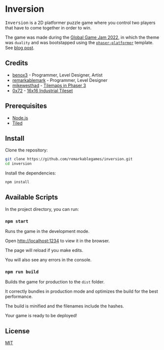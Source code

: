# Inversion

<kbd>Inversion</kbd> is a 2D platformer puzzle game where you control two players that have to come together in order to win.

The game was made during the [Global Game Jam 2022](https://globalgamejam.org/2022/games/inversion-7), in which the theme was `duality` and was bootstapped using the [`phaser-platformer`](https://github.com/remarkablegames/phaser-platformer) template. See [blog post](https://remarkablegames.org/posts/inversion/).

## Credits

- [benox3](https://github.com/benox3) - Programmer, Level Designer, Artist
- [remarkablemark](https://github.com/benox3) - Programmer, Level Designer
- [mikewesthad](https://github.com/mikewesthad) - [Tilemaps in Phaser 3](https://github.com/mikewesthad/phaser-3-tilemap-blog-posts)
- [0x72](https://itch.io/profile/0x72) - [16x16 Industrial Tileset](https://0x72.itch.io/16x16-industrial-tileset)

## Prerequisites

- [Node.js](https://nodejs.org/en/download/)
- [Tiled](https://www.mapeditor.org/)

## Install

Clone the repository:

```sh
git clone https://github.com/remarkablegames/inversion.git
cd inversion
```

Install the dependencies:

```sh
npm install
```

## Available Scripts

In the project directory, you can run:

### `npm start`

Runs the game in the development mode.

Open [http://localhost:1234](http://localhost:1234) to view it in the browser.

The page will reload if you make edits.

You will also see any errors in the console.

### `npm run build`

Builds the game for production to the `dist` folder.

It correctly bundles in production mode and optimizes the build for the best performance.

The build is minified and the filenames include the hashes.

Your game is ready to be deployed!

## License

[MIT](LICENSE)
